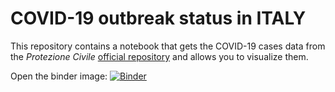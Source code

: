 # COVID-19 outbreak status in ITALY

This repository contains a notebook that gets the COVID-19 cases data from the *Protezione Civile* [official repository](https://github.com/pcm-dpc/COVID-19) and allows you to visualize them.

Open the binder image: [![Binder](https://mybinder.org/badge.svg)](https://mybinder.org/v2/gh/Miguel-ASM/COVID_19_ITALIA/master?urlpath=apps%2FCOVID-19_Italia.ipynb)
